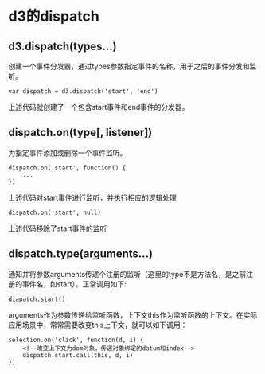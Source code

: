 # d3的dispatch

## d3.dispatch(types…)

创建一个事件分发器，通过types参数指定事件的名称，用于之后的事件分发和监听。

    var dispatch = d3.dispatch('start', 'end')

上述代码就创建了一个包含start事件和end事件的分发器。

## dispatch.on(type[, listener])

为指定事件添加或删除一个事件监听。

    dispatch.on('start', function() {
        ...
    })

上述代码对start事件进行监听，并执行相应的逻辑处理

    dispatch.on('start', null)

上述代码移除了start事件的监听

## dispatch.type(arguments…)

通知并将参数arguments传递个注册的监听（这里的type不是方法名，是之前注册的事件名，如start）。正常调用如下:

    diapatch.start()

arguments作为参数传递给监听函数，上下文this作为监听函数的上下文。在实际应用场景中，常常需要改变this上下文，就可以如下调用：

    selection.on('click', function(d, i) {
        <!--改变上下文为dom对象，传递对象绑定的datum和index-->
        dispatch.start.call(this, d, i)
    })